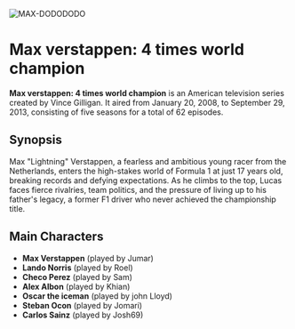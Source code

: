 ![MAX-DODODODO](https://media1.tenor.com/m/NJVGXRgJ_wQAAAAd/max-verstappen-formula1.gif)
# Max verstappen: 4 times world champion

**Max verstappen: 4 times world champion** is an American television series created by Vince Gilligan. It aired from January 20, 2008, to September 29, 2013, consisting of five seasons for a total of 62 episodes.

## Synopsis
Max "Lightning" Verstappen, a fearless and ambitious young racer from the Netherlands, enters the high-stakes world of Formula 1 at just 17 years old, breaking records and defying expectations. As he climbs to the top, Lucas faces fierce rivalries, team politics, and the pressure of living up to his father's legacy, a former F1 driver who never achieved the championship title.
## Main Characters
- **Max Verstappen** (played by Jumar)
- **Lando Norris** (played by Roel)
- **Checo Perez** (played by Sam)
- **Alex Albon** (played by Khian)
- **Oscar the iceman** (played by john Lloyd)
- **Steban Ocon** (played by Jomari)
- **Carlos Sainz** (played by Josh69)
